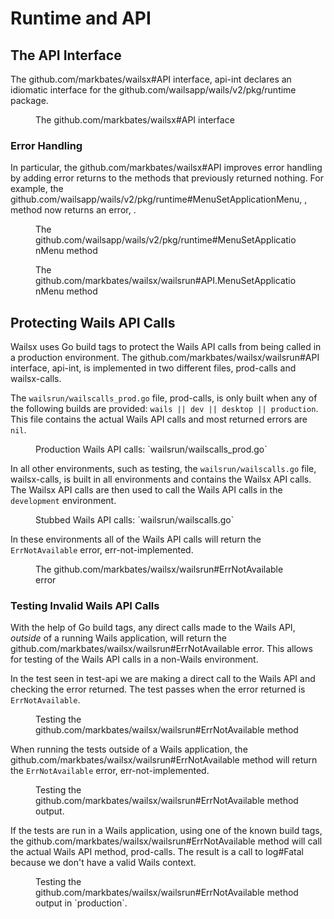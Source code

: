 # Runtime and API

## The API Interface

The <godoc>github.com/markbates/wailsx#API</godoc> interface, <ref>api-int</ref> declares an idiomatic interface for the <godoc>github.com/wailsapp/wails/v2/pkg/runtime</godoc> package.

<figure id="api-int" type="listing">

<go doc="github.com/markbates/wailsx/wailsrun.API"></go>

<figcaption>The <godoc>github.com/markbates/wailsx#API</godoc> interface</figcaption>

</figure>

### Error Handling

In particular, the <godoc>github.com/markbates/wailsx#API</godoc> improves error handling by adding error returns to the methods that previously returned nothing. For example, the <godoc>github.com/wailsapp/wails/v2/pkg/runtime#MenuSetApplicationMenu</godoc>, <ref id="runtime-menuset"></ref>, method now returns an error, <ref id="wailsx-menuset"></ref>.

<figure id="runtime-menuset" type="listing">

<go doc="github.com/wailsapp/wails/v2/pkg/runtime.MenuSetApplicationMenu"></go>

<figcaption>The <godoc>github.com/wailsapp/wails/v2/pkg/runtime#MenuSetApplicationMenu</godoc> method</figcaption>

</figure>

<figure id="wailsx-menuset" type="listing">

<go doc="github.com/markbates/wailsx/wailsrun.API.MenuSetApplicationMenu"></go>

<figcaption>The <godoc>github.com/markbates/wailsx/wailsrun#API.MenuSetApplicationMenu</godoc> method</figcaption>

</figure>

## Protecting Wails API Calls

Wailsx uses Go build tags to protect the Wails API calls from being called in a production environment. The <godoc>github.com/markbates/wailsx/wailsrun#API</godoc> interface, <ref>api-int</ref>, is implemented in two different files, <ref>prod-calls</ref> and <ref>wailsx-calls</ref>.

The `wailsrun/wailscalls_prod.go` file, <ref>prod-calls</ref>, is only built when any of the following builds are provided: `wails || dev || desktop || production`. This file contains the actual Wails API calls and most returned errors are `nil`.

<figure id="prod-calls" type="listing">

<code src="wailscalls_prod.go" snippet="BrowserOpenURL"></code>

<figcaption>Production Wails API calls: `wailsrun/wailscalls_prod.go`</figcaption>

</figure>

In all other environments, such as testing, the `wailsrun/wailscalls.go` file, <ref>wailsx-calls</ref>, is built in all environments and contains the Wailsx API calls. The Wailsx API calls are then used to call the Wails API calls in the `development` environment.

<figure id="wailsx-calls" type="listing">

<code src="wailscalls.go" snippet="BrowserOpenURL"></code>

<figcaption>Stubbed Wails API calls: `wailsrun/wailscalls.go`</figcaption>

</figure>

In these environments all of the Wails API calls will return the `ErrNotAvailable` error, <ref>err-not-implemented</ref>.

<figure id="err-not-implemented" type="listing">

<go doc="github.com/markbates/wailsx/wailsrun.ErrNotAvailable"></go>

<figcaption>The <godoc>github.com/markbates/wailsx/wailsrun#ErrNotAvailable</godoc> error</figcaption>

</figure>

### Testing Invalid Wails API Calls

With the help of Go build tags, any direct calls made to the Wails API, _outside_ of a running Wails application, will return the <godoc>github.com/markbates/wailsx/wailsrun#ErrNotAvailable</godoc> error. This allows for testing of the Wails API calls in a non-Wails environment.

In the test seen in <ref>test-api</ref> we are making a direct call to the Wails API and checking the error returned. The test passes when the error returned is `ErrNotAvailable`.

<figure id="test-api" type="listing">

<code src="api_calls_test.go" snippet="err-not-available"></code>

<figcaption>Testing the <godoc>github.com/markbates/wailsx/wailsrun#ErrNotAvailable</godoc> method</figcaption>

</figure>

When running the tests outside of a Wails application, the <godoc>github.com/markbates/wailsx/wailsrun#ErrNotAvailable</godoc> method will return the `ErrNotAvailable` error, <ref>err-not-implemented</ref>.

<figure id="err-not-implemented" type="listing">

<go test="-v -run Test_ErrNotAvailable"></go>

<figcaption>Testing the <godoc>github.com/markbates/wailsx/wailsrun#ErrNotAvailable</godoc> method output.</figcaption>

</figure>

If the tests are run in a Wails application, using one of the known build tags, the <godoc>github.com/markbates/wailsx/wailsrun#ErrNotAvailable</godoc> method will call the actual Wails API method, <ref>prod-calls</ref>. The result is a call to <godoc>log#Fatal</godoc> because we don't have a valid Wails context.

<figure id="log-fatal" type="listing">

<go test="-v -run Test_ErrNotAvailable -tags wails" exit="1"></go>

<figcaption>Testing the <godoc>github.com/markbates/wailsx/wailsrun#ErrNotAvailable</godoc> method output in `production`.</figcaption>

</figure>
